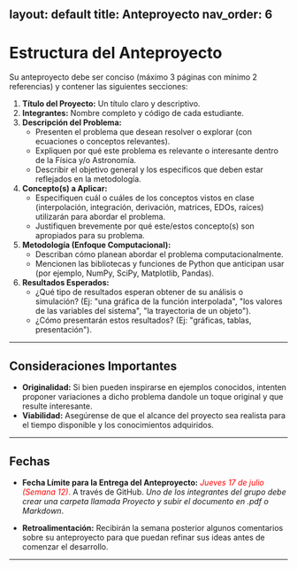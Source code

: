 layout: default
title: Anteproyecto
nav_order: 6
---

# Estructura del Anteproyecto

Su anteproyecto debe ser conciso (máximo 3 páginas con mínimo 2 referencias) y contener las siguientes secciones:

1.  **Título del Proyecto:** Un título claro y descriptivo.
2.  **Integrantes:** Nombre completo y código de cada estudiante.
3.  **Descripción del Problema:**
    * Presenten el problema que desean resolver o explorar (con ecuaciones o conceptos relevantes).
    * Expliquen por qué este problema es relevante o interesante dentro de la Física y/o Astronomía.
    * Describir el objetivo general y los especificos que deben estar reflejados en la metodología.
4.  **Concepto(s) a Aplicar:**
    * Especifiquen cuál o cuáles de los conceptos vistos en clase (interpolación, integración, derivación, matrices, EDOs, raíces) utilizarán para abordar el problema.
    * Justifiquen brevemente por qué este/estos concepto(s) son apropiados para su problema.
5.  **Metodología (Enfoque Computacional):**
    * Describan cómo planean abordar el problema computacionalmente.
    * Mencionen las bibliotecas y funciones de Python que anticipan usar (por ejemplo, NumPy, SciPy, Matplotlib, Pandas).
6.  **Resultados Esperados:**
    * ¿Qué tipo de resultados esperan obtener de su análisis o simulación? (Ej: "una gráfica de la función interpolada", "los valores de las variables del sistema", "la trayectoria de un objeto").
    * ¿Cómo presentarán estos resultados? (Ej: "gráficas, tablas, presentación").

---

## Consideraciones Importantes

* **Originalidad:** Si bien pueden inspirarse en ejemplos conocidos, intenten proponer variaciones a dicho problema dandole un toque original y que resulte interesante.
* **Viabilidad:** Asegúrense de que el alcance del proyecto sea realista para el tiempo disponible y los conocimientos adquiridos.

---

## Fechas

* **Fecha Límite para la Entrega del Anteproyecto:** <span style="color:red">*Jueves 17 de julio (Semana 12)*.</span> A través de GitHub. *Uno de los integrantes del grupo debe crear una carpeta llamada Proyecto y subir el documento en .pdf o Markdown*.

* **Retroalimentación:** Recibirán la semana posterior algunos comentarios sobre su anteproyecto para que puedan refinar sus ideas antes de comenzar el desarrollo.

---


